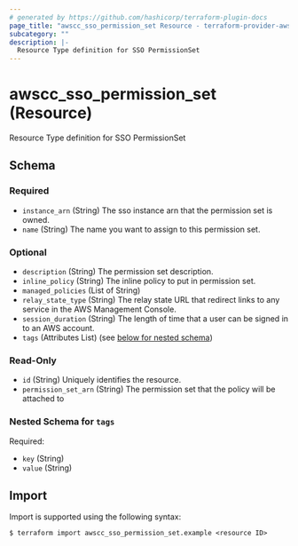 ```yaml
---
# generated by https://github.com/hashicorp/terraform-plugin-docs
page_title: "awscc_sso_permission_set Resource - terraform-provider-awscc"
subcategory: ""
description: |-
  Resource Type definition for SSO PermissionSet
---
```


# awscc_sso_permission_set (Resource)

Resource Type definition for SSO PermissionSet



<!-- schema generated by tfplugindocs -->
## Schema

### Required

- `instance_arn` (String) The sso instance arn that the permission set is owned.
- `name` (String) The name you want to assign to this permission set.

### Optional

- `description` (String) The permission set description.
- `inline_policy` (String) The inline policy to put in permission set.
- `managed_policies` (List of String)
- `relay_state_type` (String) The relay state URL that redirect links to any service in the AWS Management Console.
- `session_duration` (String) The length of time that a user can be signed in to an AWS account.
- `tags` (Attributes List) (see [below for nested schema](#nestedatt--tags))

### Read-Only

- `id` (String) Uniquely identifies the resource.
- `permission_set_arn` (String) The permission set that the policy will be attached to

<a id="nestedatt--tags"></a>
### Nested Schema for `tags`

Required:

- `key` (String)
- `value` (String)

## Import

Import is supported using the following syntax:

```shell
$ terraform import awscc_sso_permission_set.example <resource ID>
```
